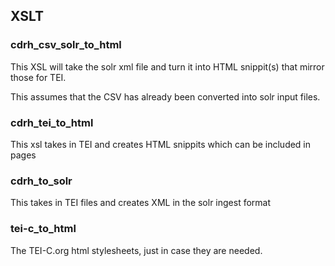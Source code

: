 ## XSLT

### cdrh_csv_solr_to_html

This XSL will take the solr xml file and turn it into HTML snippit(s) that mirror those for TEI. 

This assumes that the CSV has already been converted into solr input files.

### cdrh_tei_to_html

This xsl takes in TEI and creates HTML snippits which can be included in pages

### cdrh_to_solr

This takes in TEI files and creates XML in the solr ingest format

### tei-c_to_html

The TEI-C.org html stylesheets, just in case they are needed. 